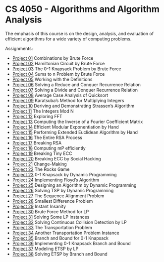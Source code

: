 # CS 4050 - Algorithms and Algorithm Analysis

The emphasis of this course is on the design, analysis, and evaluation of efficient algorithms for a wide variety of computing problems.

Assignments:
- [Project 01](Project%2001/) Combinations by Brute Force
- [Project 02](Project%2002/) Hamiltonian Circuit by Brute Force
- [Project 03](Project%2003/) The 0-1 Knapsack Problem by Brute Force
- [Project 04](Project%2004/) Sums to n Problem by Brute Force
- [Project 05](Project%2005/) Working with the Definitions
- [Project 06](Project%2006/) Solving a Reduce and Conquer Recurrence Relation
- [Project 07](Project%2007/) Solving a Divide and Conquer Recurrence Relation
- [Project 08](Project%2008/) Average Case Analysis of Quicksort
- [Project 09](Project%2009/) Karatsuba’s Method for Multiplying Integers
- [Project 10](Project%2010/) Deriving and Demonstrating Strassen’s Algorithm
- [Project 11](Project%2011/) The Integers Mod N
- [Project 12](Project%2012/) Exploring FFT
- [Project 13](Project%2013/) Computing the Inverse of a Fourier Coefficient Matrix
- [Project 14](Project%2014/) Efficient Modular Exponentiation by Hand
- [Project 15](Project%2015/) Performing Extended Euclidean Algorithm by Hand
- [Project 16](Project%2016/) The Entire RSA Process
- [Project 17](Project%2017/) Breaking RSA
- [Project 18](Project%2018/) Computing mP efficiently
- [Project 19](Project%2019/) Breaking Tiny ECC
- [Project 20](Project%2020/) Breaking ECC by Social Hacking
- [Project 21](Project%2021/) Change-Making
- [Project 22](Project%2022/) The Rocks Game
- [Project 23](Project%2023/) 0-1 Knapsack by Dynamic Programming
- [Project 24](Project%2024/) Implementing Floyd’s Algorithm
- [Project 25](Project%2025/) Designing an Algorithm by Dynamic Programming
- [Project 26](Project%2026/) Solving TSP by Dynamic Programming
- [Project 27](Project%2027/) The Sequence Alignment Problem
- [Project 28](Project%2028/) Smallest Difference Problem
- [Project 29](Project%2029/) Instant Insanity
- [Project 30](Project%2030/) Brute Force Method for LP
- [Project 31](Project%2031/) Solving Some LP Instances
- [Project 32](Project%2032/) Solving Continuous Collision Detection by LP
- [Project 33](Project%2033/) The Transportation Problem
- [Project 34](Project%2034/) Another Transportation Problem Instance
- [Project 35](Project%2035/) Branch and Bound for 0-1 Knapsack
- [Project 36](Project%2036/) Implementing 0-1 Knapsack Branch and Bound
- [Project 37](Project%2037/) Modeling ETSP by LP
- [Project 38](Project%2038/) Solving ETSP by Branch and Bound

